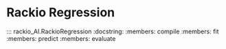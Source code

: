 # Rackio Regression 

::: rackio_AI.RackioRegression
    :docstring:
    :members: compile
    :members: fit
    :members: predict
    :members: evaluate